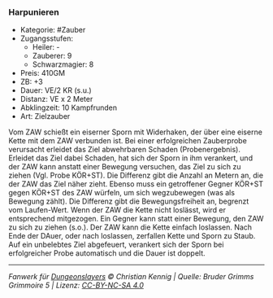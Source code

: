 ### Harpunieren

- Kategorie: #Zauber
- Zugangsstufen:
  - Heiler: -
  - Zauberer: 9
  - Schwarzmagier: 8
- Preis: 410GM
- ZB: +3
- Dauer: VE/2 KR (s.u.)
- Distanz: VE x 2 Meter
- Abklingzeit: 10 Kampfrunden
- Art: Zielzauber



Vom ZAW schießt ein eiserner Sporn mit Widerhaken, der über eine eiserne Kette mit dem ZAW verbunden ist. Bei einer erfolgreichen Zauberprobe verursacht erleidet das Ziel abwehrbaren Schaden (Probenergebnis). Erleidet das Ziel dabei Schaden, hat sich der Sporn in ihm verankert, und der ZAW kann anstatt einer Bewegung versuchen, das Ziel zu sich zu ziehen (Vgl. Probe KÖR+ST). Die Differenz gibt die Anzahl an Metern an, die der ZAW das Ziel näher zieht. Ebenso muss ein getroffener Gegner KÖR+ST gegen KÖR+ST des ZAW würfeln, um sich wegzubewegen (was als Bewegung zählt). Die Differenz gibt die Bewegungsfreiheit an, begrenzt vom Laufen-Wert. Wenn der ZAW die Kette nicht loslässt, wird er entsprechend mitgezogen. Ein Gegner kann statt einer Bewegung, den ZAW zu sich zu ziehen (s.o.). Der ZAW kann die Kette einfach loslassen. Nach Ende der DAuer, oder nach loslassen, zerfallen Kette und Sporn zu Staub. Auf ein unbelebtes Ziel abgefeuert, verankert sich der Sporn bei erfolgreicher Probe automatisch und die Dauer ist doppelt.

---

_Fanwerk für [Dungeonslayers](https://www.dungeonslayers.net/) © Christian Kennig | Quelle: Bruder Grimms Grimmoire 5 | Lizenz: [CC-BY-NC-SA 4.0](https://creativecommons.org/licenses/by-nc-sa/4.0/deed.de)_
